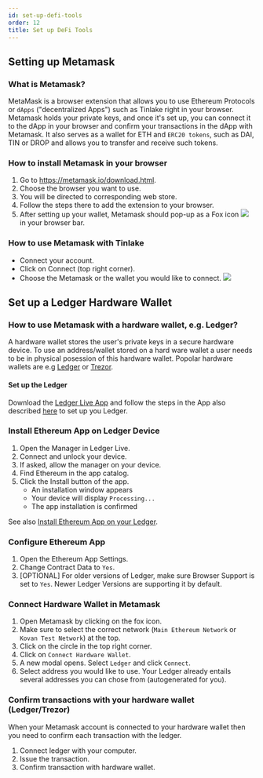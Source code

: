 ```yaml
---
id: set-up-defi-tools
order: 12
title: Set up DeFi Tools
---
```


## Setting up Metamask
### What is Metamask?
MetaMask is a browser extension that allows you to use Ethereum Protocols or `dApps` ("decentralized Apps") such as Tinlake right in your browser. Metamask holds your private keys, and once it's set up, you can connect it to the dApp in your browser and confirm your transactions in the dApp with Metamask. It also serves as a wallet for ETH and `ERC20 tokens`, such as DAI, TIN or DROP and allows you to transfer and receive such tokens.

### How to install Metamask in your browser
1. Go to https://metamask.io/download.html.
2. Choose the browser you want to use.
3. You will be directed to corresponding web store.
4. Follow the steps there to add the extension to your browser.
5. After setting up your wallet, Metamask should pop-up as a Fox icon ![](https://storage.googleapis.com/centrifuge-hackmd/upload_7dd07df8a7fc7d1b29743ec9535dbba7.png) in your browser bar.

### How to use Metamask with Tinlake
- Connect your account.
- Click on Connect (top right corner).
- Choose the Metamask or the wallet you would like to connect.
![](https://storage.googleapis.com/centrifuge-hackmd/upload_7ce191ec0d5455f0228b8e9779c54719.png)

## Set up a Ledger Hardware Wallet
### How to use Metamask with a hardware wallet, e.g. Ledger?
A hardware wallet stores the user's private keys in a secure hardware device. To use an address/wallet stored on a hard ware wallet a user needs to be in physical posession of this hardware wallet. Popolar hardware wallets are e.g [Ledger](https://www.ledger.com/) or [Trezor](https://trezor.io/).

#### Set up the Ledger
Download the [Ledger Live App](https://www.ledger.com/ledger-live/) and follow the steps in the App also described [here]( https://support.ledger.com/hc/en-us/articles/360018784134) to set up you Ledger.

### Install Ethereum App on Ledger Device
1. Open the Manager in Ledger Live.
2. Connect and unlock your device.
3. If asked, allow the manager on your device.
4. Find Ethereum in the app catalog.
5. Click the Install button of the app.
    - An installation window appears
    - Your device will display `Processing...`
    - The app installation is confirmed

See also [Install Ethereum App on your Ledger](https://support.ledger.com/hc/en-us/articles/360009576554-Ethereum-ETH-).

### Configure Ethereum App 

1. Open the Ethereum App Settings.
2. Change Contract Data to `Yes`.
3. [OPTIONAL] For older versions of Ledger, make sure Browser Support is set to `Yes`. Newer Ledger Versions are supporting it by default. 

### Connect Hardware Wallet in Metamask
1. Open Metamask by clicking on the fox icon.
2. Make sure to select the correct network (`Main Ethereum Network` or `Kovan Test Network`) at the top.
3. Click on the circle in the top right corner.
4. Click on `Connect Hardware Wallet`.
5. A new modal opens. Select `Ledger` and click `Connect`.
6. Select address you would like to use. Your Ledger already entails several addresses you can chose from (autogenerated for you).

### Confirm transactions with your hardware wallet (Ledger/Trezor)
When your Metamask account is connected to your hardware wallet then you need to confirm each transaction with the ledger. 

1. Connect ledger with your computer.
2. Issue the transaction.
3. Confirm transaction with hardware wallet.
